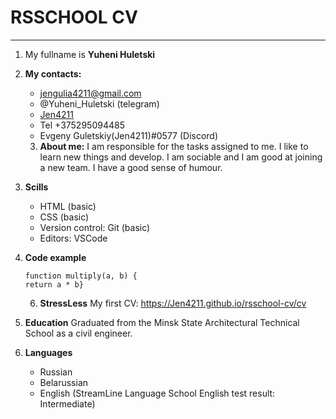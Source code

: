# RSSCHOOL CV
********
1. My fullname is **Yuheni Huletski**

2. **My contacts:**
   * jengulia4211@gmail.com
   * @Yuheni_Huletski (telegram)
   * [Jen4211](https://github.com/Jen4211 "GitHab")
   * Tel  +375295094485
   * Evgeny Guletskiy(Jen4211)#0577 (Discord)

   3. **About me:**
   I am responsible for the tasks assigned to me. 
   I like to learn new things and develop. 
   I am sociable and I am good at joining a new team.
   I have a good sense of humour.  

4. **Scills**
   * HTML (basic)
   * CSS (basic)
   * Version control: Git (basic)
   * Editors: VSCode

5. **Code example**
   ``` 
   function multiply(a, b) {
   return a * b} 
   ```
   6. **StressLess**
   My first CV: https://Jen4211.github.io/rsschool-cv/cv

7. **Education**
   Graduated from the Minsk State Architectural Technical School as a civil engineer.

8. **Languages**
   * Russian
   * Belarussian
   * English (StreamLine Language School English test result: Intermediate)